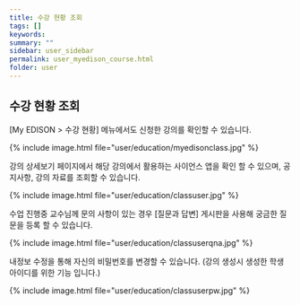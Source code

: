 ```yaml
---
title: 수강 현황 조회
tags: []
keywords:
summary: ""
sidebar: user_sidebar
permalink: user_myedison_course.html
folder: user
---
```


## 수강 현황 조회

[My EDISON > 수강 현황] 메뉴에서도 신청한 강의를 확인할 수 있습니다.

{% include image.html file="user/education/myedisonclass.jpg" %}

강의 상세보기 페이지에서 해당 강의에서 활용하는 사이언스 앱을 확인 할 수 있으며, 공지사항, 강의 자료를 조회할 수 있습니다. 

{% include image.html file="user/education/classuser.jpg" %}

수업 진행중 교수님께 문의 사항이 있는 경우 [질문과 답변] 게시판을 사용해 궁금한 질문을 등록 할 수 있습니다.

{% include image.html file="user/education/classuserqna.jpg" %}

내정보 수정을 통해 자신의 비밀번호를 변경할 수 있습니다. (강의 생성시 생성한 학생 아이디를 위한 기능 입니다.)

{% include image.html file="user/education/classuserpw.jpg" %}


